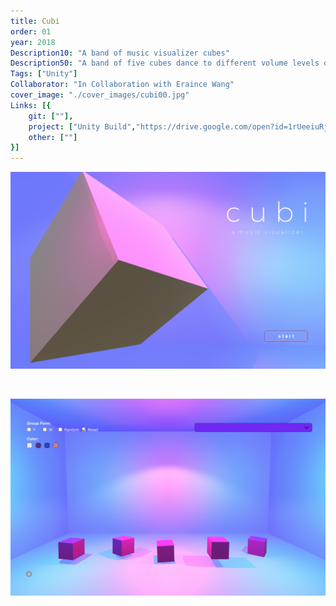 ```yaml
---
title: Cubi
order: 01
year: 2018
Description10: "A band of music visualizer cubes"
Description50: "A band of five cubes dance to different volume levels of of any preloaded music"
Tags: ["Unity"]
Collaborator: "In Collaboration with Eraince Wang"
cover_image: "./cover_images/cubi00.jpg"
Links: [{
    git: [""],
    project: ["Unity Build","https://drive.google.com/open?id=1rUeeiuRjFv3LjC3eAQ2XYwooUtKtbANH"],
    other: [""]
}]
---
```



![01](./content_images/cubi01.png)

<br/>

![02](./content_images/cubi02.png)